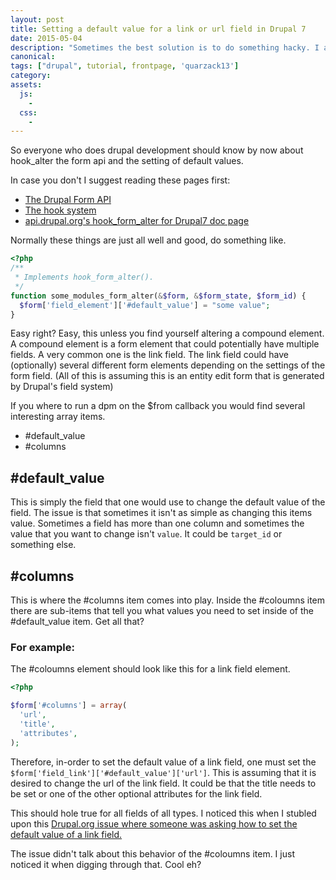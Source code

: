 ```yaml
---
layout: post
title: Setting a default value for a link or url field in Drupal 7
date: 2015-05-04
description: "Sometimes the best solution is to do something hacky. I am not saying this is the best way to make Drupal forms autosubmit. I am only saying that this is one way."
canonical:
tags: ["drupal", tutorial, frontpage, 'quarzack13']
category:
assets:
  js:
    -
  css:
    -
---
```


So everyone who does drupal development should know by now about hook_alter the form api and the setting of default values.

In case you don't I suggest reading these pages first:

 - [The Drupal Form API](https://api.drupal.org/api/drupal/developer%21topics%21forms_api_reference.html/7)
 - [The hook system](https://api.drupal.org/api/drupal/includes!module.inc/group/hooks/7)
 - [api.drupal.org's hook\_form\_alter for Drupal7 doc page](https://api.drupal.org/api/drupal/modules%21system%21system.api.php/function/hook_form_alter/7)

Normally these things are just all well and good, do something like.

```php
<?php
/**
 * Implements hook_form_alter().
 */
function some_modules_form_alter(&$form, &$form_state, $form_id) {
  $form['field_element']['#default_value'] = "some value";
}
```

Easy right? Easy, this unless you find yourself altering a compound element. A compound element is a form element that could potentially have multiple fields. A very common one is the link field. The link field could have (optionally) several different form elements depending on the settings of the form field. (All of this is assuming this is an entity edit form that is generated by Drupal's field system)

If you where to run a dpm on the $from callback you would find several interesting array items.

 - #default_value
 - #columns

## #default_value

This is simply the field that one would use to change the default value of the field. The issue is that sometimes it isn't as simple as changing this items value. Sometimes a field has more than one column and sometimes the value that you want to change isn't ``` value ```. It could be ``` target_id ``` or something else.

## #columns
This is where the #columns item comes into play. Inside the #coloumns item there are sub-items that tell you what values you need to set inside of the #default_value item. Get all that?

### For example:
The #coloumns element should look like this for a link field element.

```php
<?php

$form['#columns'] = array(
  'url',
  'title',
  'attributes',
);
```

Therefore, in-order to set the default value of a link field, one must set the ``` $form['field_link']['#default_value']['url'] ```. This is assuming that it is desired to change the url of the link field. It could be that the title needs to be set or one of the other optional attributes for the link field.

This should hole true for all fields of all types. I noticed this when I stubled upon this [Drupal.org issue where someone was asking how to set the default value of a link field.](https://www.drupal.org/node/1782516#comment-7552205)

The issue didn't talk about this behavior of the #coloumns item. I just noticed it when digging through that. Cool eh?
